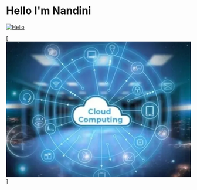 # Hello I'm Nandini
<a href=#table-of-contents>![Hello](https://res.cloudinary.com/dn1e07eul/image/upload/v1659385852/Readme%20Headers/inter-002-color-flipper_chbcfi.png)</a>

[![Responsive Full Background Image ](https://raw.githubusercontent.com/nandiniptl/images/refs/heads/main/img.webp)]





